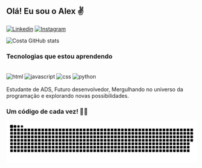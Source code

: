 
## Olá! Eu sou o Alex ✌️

[![Linkedin](https://img.shields.io/badge/LinkedIn-0077B5?style=for-the-badge&logo=linkedin&logoColor=white)](https://www.linkedin.com/in/aleex-costa)
[![Instagram](https://img.shields.io/badge/Instagram-E4405F?style=for-the-badge&logo=instagram&logoColor=white)](https://www.instagram.com/alxcostta/)



![Costa GitHub stats](https://github-readme-stats.vercel.app/api?username=Alxcostta&theme=dark&show_icons=true)

### Tecnologias que estou aprendendo

<div style="display: inline_block"><br/>
    <img align="center" alt="html" src="https://img.shields.io/badge/HTML-239120?style=for-the-badge&logo=html5&logoColor=white"/>
     <img align="center" alt="javascript" src="https://img.shields.io/badge/JavaScript-F7DF1E?style=for-the-badge&logo=javascript&logoColor=black"/>
     <img align="center" alt="css" src="https://img.shields.io/badge/CSS-239120?&style=for-the-badge&logo=css3&logoColor=white"/>
     <img align="center" alt="python" src="https://img.shields.io/badge/Python-14354C?style=for-the-badge&logo=python&logoColor=white"/>
</div>
<br/>
Estudante de ADS, Futuro desenvolvedor, Mergulhando no universo da programação e explorando novas possibilidades.</p>

### Um código de cada vez! 👨‍💻

<picture align="center">
  <source media="(prefers-color-scheme: dark)" srcset="https://raw.githubusercontent.com/Alxcostta/Alxcostta/output/github-contribution-grid-snake-dark.svg">
  <source media="(prefers-color-scheme: light)" srcset="https://raw.githubusercontent.com/Alxcostta/Alxcostta/output/github-contribution-grid-snake-dark.svg">
  <img align="center" alt="github contribution grid snake animation" src="https://raw.githubusercontent.com/Alxcostta/Alxcostta/output/github-contribution-grid-snake.svg">
</picture>

